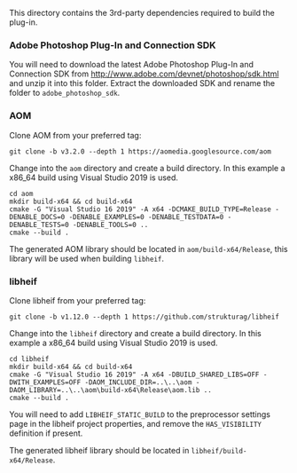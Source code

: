 This directory contains the 3rd-party dependencies required to build the plug-in.

### Adobe Photoshop Plug-In and Connection SDK

You will need to download the latest Adobe Photoshop Plug-In and Connection SDK from http://www.adobe.com/devnet/photoshop/sdk.html and unzip it into this folder.
Extract the downloaded SDK and rename the folder to `adobe_photoshop_sdk`.

### AOM

Clone AOM from your preferred tag:

`git clone -b v3.2.0 --depth 1 https://aomedia.googlesource.com/aom`

Change into the `aom` directory and create a build directory.
In this example a x86_64 build using Visual Studio 2019 is used. 

`cd aom`   
`mkdir build-x64 && cd build-x64`   
`cmake -G "Visual Studio 16 2019" -A x64 -DCMAKE_BUILD_TYPE=Release -DENABLE_DOCS=0 -DENABLE_EXAMPLES=0 -DENABLE_TESTDATA=0 -DENABLE_TESTS=0 -DENABLE_TOOLS=0 ..`   
`cmake --build .`

The generated AOM library should be located in `aom/build-x64/Release`, this library will be used when building `libheif`.

### libheif

Clone libheif from your preferred tag:

`git clone -b v1.12.0 --depth 1 https://github.com/strukturag/libheif`

Change into the `libheif` directory and create a build directory.
In this example a x86_64 build using Visual Studio 2019 is used. 

`cd libheif`   
`mkdir build-x64 && cd build-x64`   
`cmake -G "Visual Studio 16 2019" -A x64 -DBUILD_SHARED_LIBS=OFF -DWITH_EXAMPLES=OFF -DAOM_INCLUDE_DIR=..\..\aom -DAOM_LIBRARY=..\..\aom\build-x64\Release\aom.lib ..`   
`cmake --build .`

You will need to add `LIBHEIF_STATIC_BUILD` to the preprocessor settings page in the libheif project properties,
and remove the `HAS_VISIBILITY` definition if present.

The generated libheif library should be located in `libheif/build-x64/Release`.